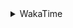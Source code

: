 <details>
 <summary>WakaTime</summary>

<!--START_SECTION:waka-->
![Profile Views](http://img.shields.io/badge/Profile%20Views-1-blue)

**🐱 My Github Data** 

> 🏆 361 Contributions in the Year 2021
 > 
> 📦 249.0 kB Used in Github's Storage 
 > 
> 🚫 Not Opted to Hire
 > 
> 📜 44 Public Repositories 
 > 
> 🔑 1 Private Repository 
 > 
**I'm a Night 🦉** 

```text
🌞 Morning    32 commits     ██░░░░░░░░░░░░░░░░░░░░░░░   10.16% 
🌆 Daytime    122 commits    █████████░░░░░░░░░░░░░░░░   38.73% 
🌃 Evening    126 commits    ██████████░░░░░░░░░░░░░░░   40.0% 
🌙 Night      35 commits     ██░░░░░░░░░░░░░░░░░░░░░░░   11.11%

```
📅 **I'm Most Productive on Monday** 

```text
Monday       58 commits     ████░░░░░░░░░░░░░░░░░░░░░   18.41% 
Tuesday      47 commits     ███░░░░░░░░░░░░░░░░░░░░░░   14.92% 
Wednesday    44 commits     ███░░░░░░░░░░░░░░░░░░░░░░   13.97% 
Thursday     48 commits     ███░░░░░░░░░░░░░░░░░░░░░░   15.24% 
Friday       42 commits     ███░░░░░░░░░░░░░░░░░░░░░░   13.33% 
Saturday     42 commits     ███░░░░░░░░░░░░░░░░░░░░░░   13.33% 
Sunday       34 commits     ██░░░░░░░░░░░░░░░░░░░░░░░   10.79%

```


📊 **This Week I Spent My Time On** 

```text
⌚︎ Time Zone: Asia/Shanghai

💬 Programming Languages: 
Go                       27 hrs 5 mins       ████████████████░░░░░░░░░   66.55% 
Batchfile                3 hrs 52 mins       ██░░░░░░░░░░░░░░░░░░░░░░░   9.53% 
C++                      2 hrs 56 mins       █░░░░░░░░░░░░░░░░░░░░░░░░   7.24% 
Markdown                 1 hr 15 mins        ░░░░░░░░░░░░░░░░░░░░░░░░░   3.11% 
Python                   1 hr 9 mins         ░░░░░░░░░░░░░░░░░░░░░░░░░   2.83%

🔥 Editors: 
VS Code                  39 hrs 53 mins      ████████████████████████░   97.98% 
IntelliJ                 49 mins             ░░░░░░░░░░░░░░░░░░░░░░░░░   2.02%

🐱‍💻 Projects: 
matcloud                 26 hrs 4 mins       ████████████████░░░░░░░░░   64.06% 
leetcode                 5 hrs 10 mins       ███░░░░░░░░░░░░░░░░░░░░░░   12.73% 
cpp                      3 hrs 54 mins       ██░░░░░░░░░░░░░░░░░░░░░░░   9.61% 
demo                     1 hr 51 mins        █░░░░░░░░░░░░░░░░░░░░░░░░   4.55% 
Unknown Project          47 mins             ░░░░░░░░░░░░░░░░░░░░░░░░░   1.96%

💻 Operating System: 
Windows                  40 hrs 40 mins      █████████████████████████   99.9% 
Linux                    2 mins              ░░░░░░░░░░░░░░░░░░░░░░░░░   0.1%

```

**I Mostly Code in Go** 

```text
Go                       14 repos            ██████████░░░░░░░░░░░░░░░   42.42% 
Java                     9 repos             ██████░░░░░░░░░░░░░░░░░░░   27.27% 
Python                   2 repos             █░░░░░░░░░░░░░░░░░░░░░░░░   6.06% 
Vue                      2 repos             █░░░░░░░░░░░░░░░░░░░░░░░░   6.06% 
HTML                     2 repos             █░░░░░░░░░░░░░░░░░░░░░░░░   6.06%

```


**Timeline**

![Chart not found](https://raw.githubusercontent.com/MaoLongLong/MaoLongLong/main/charts/bar_graph.png) 


 Last Updated on 26/08/2021
<!--END_SECTION:waka-->

</details>
